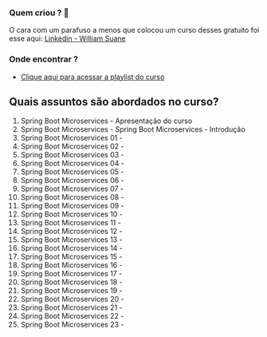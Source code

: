 ### Quem criou ? 🧑
O cara com um parafuso a menos que colocou um curso desses gratuito foi esse
aqui: [Linkedin - William Suane](https://www.linkedin.com/in/williamsuane/)
<br/>

### Onde encontrar ?

-  [Clique aqui para acessar a playlist do curso](#)
   <br/>

## Quais assuntos são abordados no curso?

1. Spring Boot Microservices    - Apresentação do curso
1. Spring Boot Microservices    - Spring Boot Microservices - Introdução
1. Spring Boot Microservices 01 - 
1. Spring Boot Microservices 02 - 
1. Spring Boot Microservices 03 - 
1. Spring Boot Microservices 04 - 
1. Spring Boot Microservices 05 - 
1. Spring Boot Microservices 06 -  
1. Spring Boot Microservices 07 - 
1. Spring Boot Microservices 08 - 
1. Spring Boot Microservices 09 - 
1. Spring Boot Microservices 10 - 
1. Spring Boot Microservices 11 - 
1. Spring Boot Microservices 12 - 
1. Spring Boot Microservices 13 - 
1. Spring Boot Microservices 14 - 
1. Spring Boot Microservices 15 - 
1. Spring Boot Microservices 16 - 
1. Spring Boot Microservices 17 - 
1. Spring Boot Microservices 18 - 
1. Spring Boot Microservices 19 - 
1. Spring Boot Microservices 20 - 
1. Spring Boot Microservices 21 - 
1. Spring Boot Microservices 22 - 
1. Spring Boot Microservices 23 - 